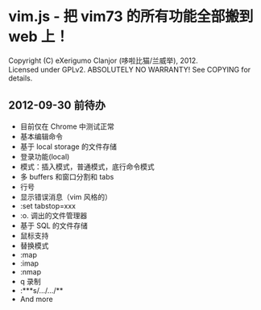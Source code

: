 ﻿# vim.js - 把 vim73 的所有功能全部搬到 web 上！
Copyright (C) eXerigumo Clanjor (哆啦比猫/兰威举), 2012.<br>
Licensed under GPLv2. ABSOLUTELY NO WARRANTY! See COPYING for details.

## 2012-09-30 前待办

* 目前仅在 Chrome 中测试正常
* 基本编辑命令
* 基于 local storage 的文件存储
* 登录功能(local)
* 模式：插入模式，普通模式，底行命令模式
* 多 buffers 和窗口分割和 tabs
* 行号
* 显示错误消息（vim 风格的）
* :set tabstop=xxx
* :o. 调出的文件管理器
* 基于 SQL 的文件存储
* 鼠标支持
* 替换模式
* :map
* :imap
* :nmap
* q 录制
* :\*\*\*s/.../.../\*\*
* And more
